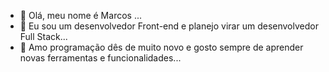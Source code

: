 - 👋 Olá, meu nome é Marcos ...
- 🌱 Eu sou um desenvolvedor Front-end e planejo virar um desenvolvedor Full Stack...
- 💞️ Amo programação dês de muito novo e gosto sempre de aprender novas ferramentas e funcionalidades...
